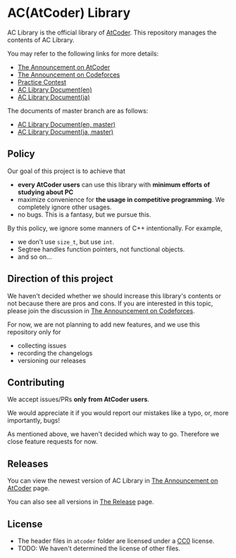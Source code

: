 # AC(AtCoder) Library

AC Library is the official library of [AtCoder](https://atcoder.jp/home). This repository manages the contents of AC Library.

You may refer to the following links for more details:

- [The Announcement on AtCoder](https://atcoder.jp/posts/518)
- [The Announcement on Codeforces](https://codeforces.com/blog/entry/82400)
- [Practice Contest](https://atcoder.jp/contests/practice2)
- [AC Library Document(en)](https://atcoder.github.io/ac-library/production/document_en/)
- [AC Library Document(ja)](https://atcoder.github.io/ac-library/production/document_ja/)

The documents of master branch are as follows:

- [AC Library Document(en, master)](https://atcoder.github.io/ac-library/master/document_en/)
- [AC Library Document(ja, master)](https://atcoder.github.io/ac-library/master/document_ja/)

## Policy

Our goal of this project is to achieve that

- **every AtCoder users** can use this library with **minimum efforts of studying about PC**
- maximize convenience for **the usage in competitive programming**. We completely ignore other usages.
- no bugs. This is a fantasy, but we pursue this.

By this policy, we ignore some manners of C++ intentionally. For example,

- we don't use `size_t`, but use `int`.
- Segtree handles function pointers, not functional objects.
- and so on...

## Direction of this project

We haven't decided whether we should increase this library's contents or not because there are pros and cons.
If you are interested in this topic, please join the discussion in [The Announcement on Codeforces](https://codeforces.com/blog/entry/82400).

For now, we are not planning to add new features, and we use this repository only for

- collecting issues
- recording the changelogs
- versioning our releases

## Contributing

We accept issues/PRs **only from AtCoder users**.

We would appreciate it if you would report our mistakes like a typo, or, more importantly, bugs!

As mentioned above, we haven't decided which way to go. Therefore we close feature requests for now.

## Releases

You can view the newest version of AC Library in [The Announcement on AtCoder](https://atcoder.jp/posts/518) page.

You can also see all versions in [The Release](https://github.com/atcoder/ac-library/releases) page.

## License

- The header files in `atcoder` folder are licensed under a [CC0](https://creativecommons.org/publicdomain/zero/1.0/legalcode) license.
- TODO: We haven't determined the license of other files.
